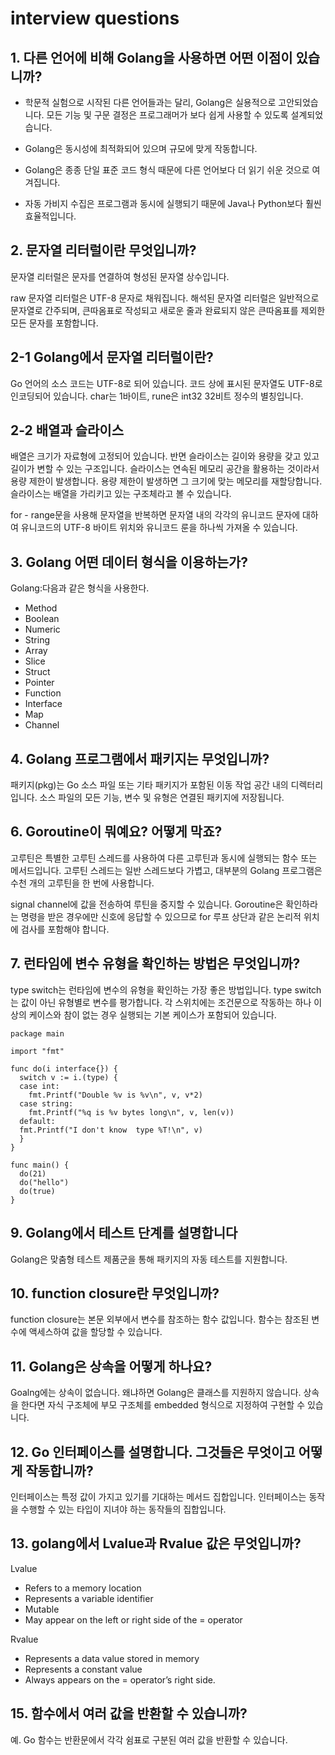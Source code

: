# interview questions

## 1. 다른 언어에 비해 Golang을 사용하면 어떤 이점이 있습니까?

- 학문적 실험으로 시작된 다른 언어들과는 달리, Golang은 실용적으로 고안되었습니다. 모든 기능 및 구문 결정은 프로그래머가 보다 쉽게 사용할 수 있도록 설계되었습니다.

- Golang은 동시성에 최적화되어 있으며 규모에 맞게 작동합니다.

- Golang은 종종 단일 표준 코드 형식 때문에 다른 언어보다 더 읽기 쉬운 것으로 여겨집니다.

- 자동 가비지 수집은 프로그램과 동시에 실행되기 때문에 Java나 Python보다 훨씬 효율적입니다.

## 2. 문자열 리터럴이란 무엇입니까?

문자열 리터럴은 문자를 연결하여 형성된 문자열 상수입니다.

raw 문자열 리터럴은 UTF-8 문자로 채워집니다. 해석된 문자열 리터럴은 일반적으로 문자열로 간주되며, 큰따옴표로 작성되고 새로운 줄과 완료되지 않은 큰따옴표를 제외한 모든 문자를 포함합니다.

## 2-1 Golang에서 문자열 리터럴이란?

Go 언어의 소스 코드는 UTF-8로 되어 있습니다. 코드 상에 표시된 문자열도 UTF-8로 인코딩되어 있습니다. char는 1바이트, rune은 int32 32비트 정수의 별칭입니다.

## 2-2 배열과 슬라이스

배열은 크기가 자료형에 고정되어 있습니다. 반면 슬라이스는 길이와 용량을 갖고 있고 길이가 변할 수 있는 구조입니다. 슬라이스는 연속된 메모리 공간을 활용하는 것이라서 용량 제한이 발생합니다. 용량 제한이 발생하면 그 크기에 맞는 메모리를 재할당합니다. 슬라이스는 배열을 가리키고 있는 구조체라고 볼 수 있습니다.

for - range문을 사용해 문자열을 반복하면 문자열 내의 각각의 유니코드 문자에 대하여 유니코드의 UTF-8 바이트 위치와 유니코드 룬을 하나씩 가져올 수 있습니다.

## 3. Golang 어떤 데이터 형식을 이용하는가?

Golang:다음과 같은 형식을 사용한다.

- Method
- Boolean
- Numeric
- String
- Array
- Slice
- Struct
- Pointer
- Function
- Interface
- Map
- Channel

## 4. Golang 프로그램에서 패키지는 무엇입니까?

패키지(pkg)는 Go 소스 파일 또는 기타 패키지가 포함된 이동 작업 공간 내의 디렉터리입니다. 소스 파일의 모든 기능, 변수 및 유형은 연결된 패키지에 저장됩니다.

## 6. Goroutine이 뭐예요? 어떻게 막죠?

고루틴은 특별한 고루틴 스레드를 사용하여 다른 고루틴과 동시에 실행되는 함수 또는 메서드입니다. 고루틴 스레드는 일반 스레드보다 가볍고, 대부분의 Golang 프로그램은 수천 개의 고루틴을 한 번에 사용합니다.

signal channel에 값을 전송하여 루틴을 중지할 수 있습니다. Goroutine은 확인하라는 명령을 받은 경우에만 신호에 응답할 수 있으므로 for 루프 상단과 같은 논리적 위치에 검사를 포함해야 합니다.

## 7. 런타임에 변수 유형을 확인하는 방법은 무엇입니까?

type switch는 런타임에 변수의 유형을 확인하는 가장 좋은 방법입니다. type switch는 값이 아닌 유형별로 변수를 평가합니다. 각 스위치에는 조건문으로 작동하는 하나 이상의 케이스와 참이 없는 경우 실행되는 기본 케이스가 포함되어 있습니다.

```golang
package main

import "fmt"

func do(i interface{}) {
  switch v := i.(type) {
  case int:
    fmt.Printf("Double %v is %v\n", v, v*2)
  case string:
    fmt.Printf("%q is %v bytes long\n", v, len(v))
  default:
  fmt.Printf("I don't know  type %T!\n", v)
  }
}

func main() {
  do(21)
  do("hello")
  do(true)
}
```

## 9. Golang에서 테스트 단계를 설명합니다

Golang은 맞춤형 테스트 제품군을 통해 패키지의 자동 테스트를 지원합니다.

## 10. function closure란 무엇입니까?

function closure는 본문 외부에서 변수를 참조하는 함수 값입니다. 함수는 참조된 변수에 액세스하여 값을 할당할 수 있습니다.

## 11. Golang은 상속을 어떻게 하나요?

Goalng에는 상속이 없습니다. 왜냐하면 Golang은 클래스를 지원하지 않습니다. 상속을 한다면 자식 구조체에 부모 구조체를 embedded 형식으로 지정하여 구현할 수 있습니다.

## 12. Go 인터페이스를 설명합니다. 그것들은 무엇이고 어떻게 작동합니까?

인터페이스는 특정 값이 가지고 있기를 기대하는 메서드 집합입니다. 인터페이스는 동작을 수행할 수 있는 타입이 지녀야 하는 동작들의 집합입니다.

## 13. golang에서 Lvalue과 Rvalue 값은 무엇입니까?

Lvalue

- Refers to a memory location
- Represents a variable identifier
- Mutable
- May appear on the left or right side of the = operator

Rvalue

- Represents a data value stored in memory
- Represents a constant value
- Always appears on the = operator’s right side.

## 15. 함수에서 여러 값을 반환할 수 있습니까?

예. Go 함수는 반환문에서 각각 쉼표로 구분된 여러 값을 반환할 수 있습니다.
